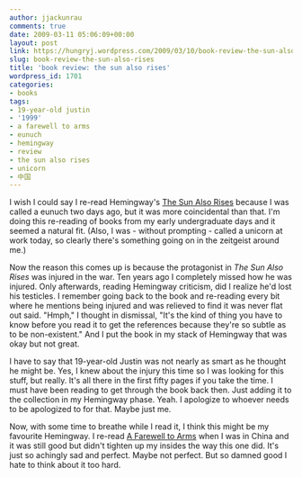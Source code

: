 ```yaml
---
author: jjackunrau
comments: true
date: 2009-03-11 05:06:09+00:00
layout: post
link: https://hungryj.wordpress.com/2009/03/10/book-review-the-sun-also-rises/
slug: book-review-the-sun-also-rises
title: 'book review: the sun also rises'
wordpress_id: 1701
categories:
- books
tags:
- 19-year-old justin
- '1999'
- a farewell to arms
- eunuch
- hemingway
- review
- the sun also rises
- unicorn
- 中国
---
```


I wish I could say I re-read Hemingway's [The Sun Also Rises](http://www.amazon.ca/Sun-Also-Rises-Ernest-Hemingway/dp/0743297334/) because I was called a eunuch two days ago, but it was more coincidental than that. I'm doing this re-reading of books from my early undergraduate days and it seemed a natural fit. (Also, I was - without prompting - called a unicorn at work today, so clearly there's something going on in the zeitgeist around me.)

Now the reason this comes up is because the protagonist in _The Sun Also Rises_ was injured in the war. Ten years ago I completely missed how he was injured. Only afterwards, reading Hemingway criticism, did I realize he'd lost his testicles. I remember going back to the book and re-reading every bit where he mentions being injured and was relieved to find it was never flat out said. "Hmph," I thought in dismissal, "It's the kind of thing you have to know before you read it to get the references because they're so subtle as to be non-existent." And I put the book in my stack of Hemingway that was okay but not great.

I have to say that 19-year-old Justin was not nearly as smart as he thought he might be. Yes, I knew about the injury this time so I was looking for this stuff, but really. It's all there in the first fifty pages if you take the time. I must have been reading to get through the book back then. Just adding it to the collection in my Hemingway phase. Yeah. I apologize to whoever needs to be apologized to for that. Maybe just me.

Now, with some time to breathe while I read it, I think this might be my favourite Hemingway. I re-read [A Farewell to Arms](http://www.amazon.ca/Farewell-Arms-Ernest-Hemingway/dp/0684801469/) when I was in China and it was still good but didn't tighten up my insides the way this one did. It's just so achingly sad and perfect. Maybe not perfect. But so damned good I hate to think about it too hard.
